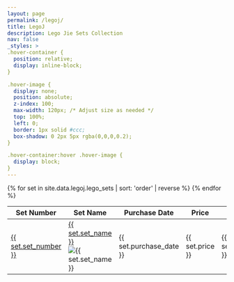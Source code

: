 ```yaml
---
layout: page
permalink: /legoj/
title: LegoJ
description: Lego Jie Sets Collection
nav: false
_styles: >
.hover-container {
  position: relative;
  display: inline-block;
}

.hover-image {
  display: none;
  position: absolute;
  z-index: 100;
  max-width: 120px; /* Adjust size as needed */
  top: 100%;
  left: 0;
  border: 1px solid #ccc;
  box-shadow: 0 2px 5px rgba(0,0,0,0.2);
}

.hover-container:hover .hover-image {
  display: block;
}
---
```

<table>
  <thead>
    <tr>
      <th>Set Number</th>
      <th>Set Name</th>
      <th>Purchase Date</th>
      <th>Price</th>
      <th>Order</th>
    </tr>
  </thead>
  <tbody>
    {% for set in site.data.legoj.lego_sets | sort: 'order' | reverse %}
    <tr>
      <td><a href="{{ set.url }}">{{ set.set_number }}</a></td>
      <td>
        <div class="hover-container">
          <a href="{{ set.image }}" target="_blank" class="set-name">{{ set.set_name }}</a>
          <img src="{{ set.image }}" class="hover-image" alt="{{ set.set_name }}">
        </div>
      </td>
      <td>{{ set.purchase_date }}</td>
      <td>{{ set.price }}</td>
      <td>{{ set.order }}</td>
    </tr>
    {% endfor %}
  </tbody>
</table>
